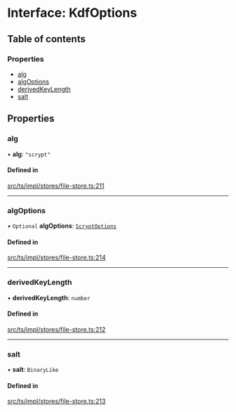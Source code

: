 # Interface: KdfOptions

## Table of contents

### Properties

- [alg](KdfOptions.md#alg)
- [algOptions](KdfOptions.md#algoptions)
- [derivedKeyLength](KdfOptions.md#derivedkeylength)
- [salt](KdfOptions.md#salt)

## Properties

### alg

• **alg**: ``"scrypt"``

#### Defined in

[src/ts/impl/stores/file-store.ts:211](https://gitlab.com/i3-market/code/wp3/t3.2/i3m-wallet-monorepo/-/blob/53c581f/packages/base-wallet/src/ts/impl/stores/file-store.ts#L211)

___

### algOptions

• `Optional` **algOptions**: [`ScryptOptions`](ScryptOptions.md)

#### Defined in

[src/ts/impl/stores/file-store.ts:214](https://gitlab.com/i3-market/code/wp3/t3.2/i3m-wallet-monorepo/-/blob/53c581f/packages/base-wallet/src/ts/impl/stores/file-store.ts#L214)

___

### derivedKeyLength

• **derivedKeyLength**: `number`

#### Defined in

[src/ts/impl/stores/file-store.ts:212](https://gitlab.com/i3-market/code/wp3/t3.2/i3m-wallet-monorepo/-/blob/53c581f/packages/base-wallet/src/ts/impl/stores/file-store.ts#L212)

___

### salt

• **salt**: `BinaryLike`

#### Defined in

[src/ts/impl/stores/file-store.ts:213](https://gitlab.com/i3-market/code/wp3/t3.2/i3m-wallet-monorepo/-/blob/53c581f/packages/base-wallet/src/ts/impl/stores/file-store.ts#L213)
